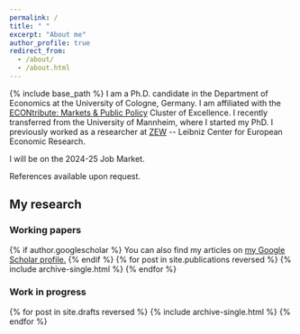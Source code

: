 ```yaml
---
permalink: /
title: " "
excerpt: "About me"
author_profile: true
redirect_from: 
  - /about/
  - /about.html
---
```

{% include base_path %}
I am a Ph.D. candidate in the Department of Economics at the University of Cologne, Germany. I am affiliated with the [ECONtribute: Markets & Public Policy](https://econtribute.de/about-us-econtribute/) Cluster of Excellence.  I recently transferred from the University of Mannheim, where I started my PhD. I previously worked as a researcher at [ZEW](https://www.zew.de/en/) -- Leibniz Center for European Economic Research.


I will be on the 2024-25 Job Market.
<!--Before starting my PhD, I interned at the University of California
Santa Barbara as a research assistant with Pr. Youssef Benzarti, working on
taxation. I hold an MSc in Economics from ENSAE/Polytechnique specializing in Microeconomics
and Public Economics. -->

References available upon request.

## My research 
### Working papers
{% if author.googlescholar %}
  You can also find my articles on <u><a href="{{author.googlescholar}}">my Google Scholar profile</a>.</u>
{% endif %}
{% for post in site.publications reversed %}
  {% include archive-single.html %}
{% endfor %} 


### Work in progress
{% for post in site.drafts reversed %}
  {% include archive-single.html %}
{% endfor %}





